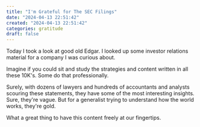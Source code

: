 ```yaml
---
title: "I'm Grateful for The SEC Filings"
date: "2024-04-13 22:51:42"  
created: "2024-04-13 22:51:42"
categories: gratitude  
draft: false
---
```

Today I took a look at good old Edgar. I looked up some investor relations material for a company I was curious about. 

Imagine if you could sit and study the strategies and content written in all these 10K's. Some do that professionally. 

Surely, with dozens of lawyers and hundreds of accountants and analysts scouring these statements, they have some of the most interesting insights. Sure, they're vague. But for a generalist trying to understand how the world works, they're gold. 

What a great thing to have this content freely at our fingertips. 
